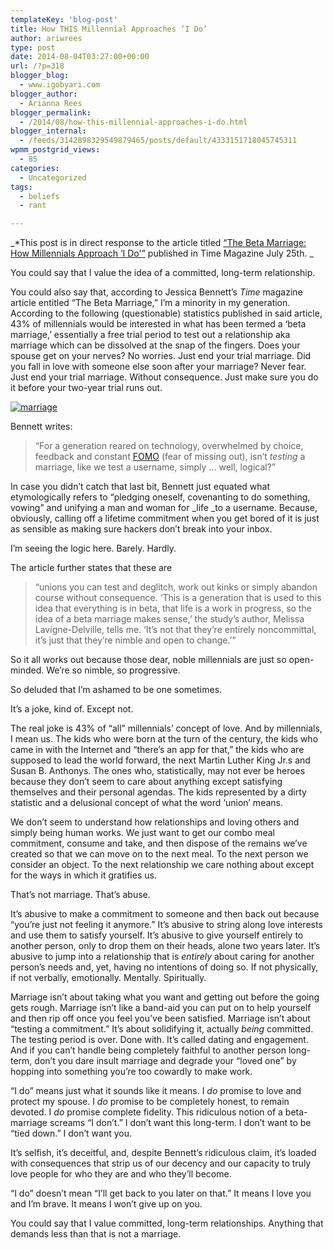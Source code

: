 ```yaml
---
templateKey: 'blog-post'
title: How THIS Millennial Approaches ‘I Do’
author: ariwrees
type: post
date: 2014-08-04T03:27:00+00:00
url: /?p=318
blogger_blog:
  - www.igobyari.com
blogger_author:
  - Arianna Rees
blogger_permalink:
  - /2014/08/how-this-millennial-approaches-i-do.html
blogger_internal:
  - /feeds/3142898329549879465/posts/default/4333151718045745311
wpmm_postgrid_views:
  - 85
categories:
  - Uncategorized
tags:
  - beliefs
  - rant

---
```

_\*This post is in direct response to the article titled [“The Beta Marriage: How Millennials Approach ‘I Do'”](http://time.com/3024606/millennials-marriage-sex-relationships-hook-ups/) published in Time Magazine July 25th. _

You could say that I value the idea of a committed, long-term relationship. 

You could also say that, according to Jessica Bennett’s _Time_ magazine article entitled “The Beta Marriage,” I’m a minority in my generation. According to the following (questionable) statistics published in said article, 43% of millennials would be interested in what has been termed a ‘beta marriage,’ essentially a free trial period to test out a relationship aka marriage which can be dissolved at the snap of the fingers. Does your spouse get on your nerves? No worries. Just end your trial marriage. Did you fall in love with someone else soon after your marriage? Never fear. Just end your trial marriage. Without consequence. Just make sure you do it before your two-year trial runs out. 

[![marriage](http://timedotcom.files.wordpress.com/2014/07/marriage.png?w=560&h=483)](http://timedotcom.files.wordpress.com/2014/07/marriage.png?w=560&h=483)

Bennett writes:  

> “For a generation reared on technology, overwhelmed by choice, feedback and constant [FOMO](http://www.urbandictionary.com/define.php?term=fomo) (fear of missing out), isn’t _testing_ a marriage, like we test a username, simply … well, logical?”

In case you didn’t catch that last bit, Bennett just equated what etymologically refers to “pledging oneself, covenanting to do something, vowing” and unifying a man and woman for _life _to a username. Because, obviously, calling off a lifetime commitment when you get bored of it is just as sensible as making sure hackers don’t break into your inbox.

I’m seeing the logic here. Barely. Hardly.

The article further states that these are

> “unions you can test and deglitch, work out kinks or simply abandon course without consequence. ‘This is a generation that is used to this idea that everything is in beta, that life is a work in progress, so the idea of a beta marriage makes sense,’ the study’s author, Melissa Lavigne-Delville, tells me. ‘It’s not that they’re entirely noncommittal, it’s just that they’re nimble and open to change.’”

So it all works out because those dear, noble millennials are just so open-minded. We’re so nimble, so progressive.

So deluded that I’m ashamed to be one sometimes.

It’s a joke, kind of. Except not.

The real joke is 43% of “all” millennials’ concept of love. And by millennials, I mean us. The kids who were born at the turn of the century, the kids who came in with the Internet and “there’s an app for that,” the kids who are supposed to lead the world forward, the next Martin Luther King Jr.s and Susan B. Anthonys. The ones who, statistically, may not ever be heroes because they don’t seem to care about anything except satisfying themselves and their personal agendas. The kids represented by a dirty statistic and a delusional concept of what the word ‘union’ means.

We don’t seem to understand how relationships and loving others and simply being human works. We just want to get our combo meal commitment, consume and take, and then dispose of the remains we’ve created so that we can move on to the next meal. To the next person we consider an object. To the next relationship we care nothing about except for the ways in which it gratifies us.

That’s not marriage. That’s abuse.

It’s abusive to make a commitment to someone and then back out because “you’re just not feeling it anymore.” It’s abusive to string along love interests and use them to satisfy yourself. It’s abusive to give yourself entirely to another person, only to drop them on their heads, alone two years later. It’s abusive to jump into a relationship that is _entirely_ about caring for another person’s needs and, yet, having no intentions of doing so. If not physically, if not verbally, emotionally. Mentally. Spiritually.

Marriage isn’t about taking what you want and getting out before the going gets rough. Marriage isn’t like a band-aid you can put on to help yourself and then rip off once you feel you’ve been satisfied. Marriage isn’t about “testing a commitment.” It’s about solidifying it, actually _being_ committed. The testing period is over. Done with. It’s called dating and engagement. And if you can’t handle being completely faithful to another person long-term, don’t you dare insult marriage and degrade your “loved one” by hopping into something you’re too cowardly to make work.

“I do” means just what it sounds like it means. I _do_ promise to love and protect my spouse. I _do_ promise to be completely honest, to remain devoted. I _do_ promise complete fidelity. This ridiculous notion of a beta-marriage screams “I don’t.” I don’t want this long-term. I don’t want to be “tied down.” I don’t want you.

It’s selfish, it’s deceitful, and, despite Bennett’s ridiculous claim, it’s loaded with consequences that strip us of our decency and our capacity to truly love people for who they are and who they’ll become.

“I do” doesn’t mean “I’ll get back to you later on that.” It means I love you and I’m brave. It means I won’t give up on you.

You could say that I value committed, long-term relationships. Anything that demands less than that is not a marriage.